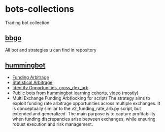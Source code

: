 # bots-collections
Trading bot collection
## [bbgo](https://github.com/c9s/bbgo)
All bot and strategies u can find in repository
## [hummingbot](https://github.com/hummingbot/hummingbot)
- [Funding Arbitrage](./hummingbot/fund-arb.md)
- [Statistical Arbitrage](./hummingbot/statarb.md)
- [Identify Opportunities, cross_dex_arb](./hummingbot/cross_dex_arb.py)
- [Public bots from hummingbot learning cohorts, video (mostly)](https://www.botcamp.xyz/cohorts)
- Multi Exchange Funding Arb(locking for script)
    The strategy aims to exploit funding rate arbitrage opportunities across multiple exchanges. It is conceptually similar to the v2_funding_rate_arb.py script, but extended and generalized. The main purpose is to capture profitability when funding discrepancies arise between exchanges, while ensuring robust execution and risk management.


